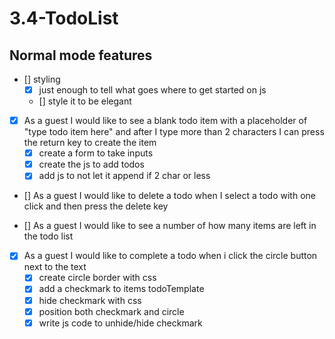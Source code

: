 # 3.4-TodoList

## Normal mode features

- [] styling
  - [x] just enough to tell what goes where to get started on js
  - [] style it to be elegant

- [x] As a guest I would like to see a blank todo item with a placeholder of
"type todo item here" and after I type more than 2 characters I can press the
return key to create the item
  - [x] create a form to take inputs
  - [x] create the js to add todos
  - [x] add js to not let it append if 2 char or less

- [] As a guest I would like to delete a todo when I select a todo with one
click and then press the delete key

- [] As a guest I would like to see a number of how many items are
left in the todo list

- [x] As a guest I would like to complete a todo when i click the circle
button next to the text
  - [x] create circle border with css
  - [x] add a checkmark to items todoTemplate
  - [x] hide checkmark with css
  - [x] position both checkmark and circle
  - [x] write js code to unhide/hide checkmark
